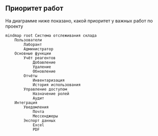## Приоритет работ
На диаграмме ниже показано, какой приоритет у важных работ по проекту
```mermaid
mindmap root Система отслеживания склада
	Пользователи
		Лаборант
		Администратор
	Основные функции
		Учёт реагентов
			Добавление
			Удаление
			Обновление
		Отчёты
			Инвентаризация
			История использования
		Управление доступом
			Назначение ролей
			Аудит
	Интеграция
		Уведомления
			Почта
			Мессенджеры
		Экспорт данных
			Excel
			PDF
